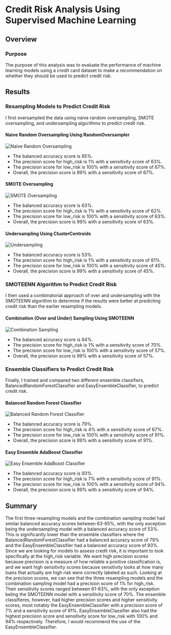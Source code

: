 # Credit Risk Analysis Using Supervised Machine Learning

## Overview

### Purpose
The purpose of this analysis was to evaluate the performance of machine learning models using a credit card dataset to make a recommendation on whether they should be used to predict credit risk.

## Results

### Resampling Models to Predict Credit Risk
I first oversampled the data using naive random oversampling, SMOTE oversampling, and undersampling algorithms to predict credit risk.

#### Naive Random Oversampling Using RandomOversampler

![Naive Random Oversampling](Resources/naive_random_sampling.PNG)

- The balanced accuracy score is 65%.
- The precision score for high_risk is 1% with a sensitivity score of 63%.
- The precision score for low_risk is 100% with a sensitivity score of 67%.
- Overall, the precision score is 99% with a sensitivity score of 67%.

#### SMOTE Oversampling

![SMOTE Oversampling](Resources/smote_oversampling.PNG)

- The balanced accuracy score is 63%.
- The precision score for high_risk is 1% with a sensitivity score of 62%.
- The precision score for low_risk is 100% with a sensitivity score of 63%.
- Overall, the precision score is 99% with a sensitivity score of 63%.

#### Undersampling Using ClusterCentroids

![Undersampling](Resources/undersampling.PNG)

- The balanced accuracy score is 53%.
- The precision score for high_risk is 1% with a sensitivity score of 61%.
- The precision score for low_risk is 100% with a sensitivity score of 45%.
- Overall, the precision score is 99% with a sensitivity score of 45%.

### SMOTEENN Algorithm to Predict Credit Risk
I then used a combinatorial approach of over and undersampling with the SMOTEENN algorithm to determine if the results were better at predicting credit risk than the earlier resampling models.

#### Combination (Over and Under) Sampling Using SMOTEENN

![Combination Sampling](Resources/combination_sampling.PNG)

- The balanced accuracy score is 64%.
- The precision score for high_risk is 1% with a sensitivity score of 70%.
- The precision score for low_risk is 100% with a sensitivity score of 57%.
- Overall, the precision score is 99% with a sensitivity score of 57%.

### Ensemble Classifiers to Predict Credit Risk
Finally, I trained and compared two different ensemble classifiers, BalancedRandomForestClassifier and EasyEnsembleClassifier, to predict credit risk.

#### Balanced Random Forest Classifier

![Balanced Random Forest Classifier](Resources/brfc.PNG)

- The balanced accuracy score is 79%.
- The precision score for high_risk is 4% with a sensitivity score of 67%.
- The precision score for low_risk is 100% with a sensitivity score of 91%.
- Overall, the precision score is 99% with a sensitivity score of 91%.

#### Easy Ensemble AdaBoost Classifier

![Easy Ensemble AdaBoost Classifier](Resources/eec.PNG)

- The balanced accuracy score is 93%.
- The precision score for high_risk is 7% with a sensitivity score of 91%.
- The precision score for low_risk is 100% with a sensitivity score of 94%.
- Overall, the precision score is 99% with a sensitivity score of 94%.

## Summary
The first three resampling models and the combination sampling model had similar balanced accuracy scores between 63-65%, with the only exception being the undersampling model with a balanced accuracy score of 53%. This is significantly lower than the ensemble classifiers where the BalancedRandomForestClassifier had a balanced accuracy score of 79% and the EasyEnsembleClassifier had a balanced accuracy score of 93%. Since we are looking for models to assess credit risk, it is important to look specifically at the high_risk variable. We want high precision scores because precision is a measure of how reliable a positive classification is, and we want high sensitivity scores because sensitivity looks at how many loans that actually are high risk were correctly labeled as such. Looking at the precision scores, we can see that the three resampling models and the combination sampling model had a precision score of 1% for high_risk. Their sensitivity scores ranged between 61-63%, with the only exception beling the SMOTEENN model with a sensitivity score of 70%. The ensemble classifieres, however, had higher precision scores and higher sensitivity scores, most notably the EasyEnsembleClassifier with a precision score of 7% and a sensitivity score of 91%. EasyEnsembleClassifier also had the highest precision score and sensitivity score for low_risk with 100% and 94% respectively. Therefore, I would recommend the use of the EasyEnsembleClassifier.
